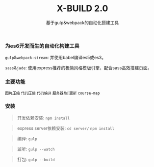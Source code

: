 <h1 align="center">X-BUILD 2.0</h1>
<p align="center">基于gulp&webpack的自动化搭建工具</p>
<br>

### 为es6开发而生的自动化构建工具

`gulp`&`webpack-stream`: 并使用babel编译es5或es3。

`sass`&`jade`: 使用express推荐的极简风格模版引擎，配合sass高效搭建页面。

### 主要功能

`图片压缩` `代码压缩` `代码编译` `服务器热更新` `course-map`

### 安装

> 开发依赖安装: `npm install`

> express server依赖安装: `cd server/` `npm install`

> 编译: `gulp`

> 监听: `gulp --watch`

> 打包: `gulp --build`
